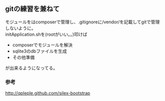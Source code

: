 ## gitの練習を兼ねて
モジュールをはcomposerで管理し、.gitignoreに/vendor/を記載してgitで管理しないように。  
initApplication.shを(rootがいい。。)叩けば

- composerでモジュールを解決
- sqlite3のdbファイルを生成
- その他準備

が出来るようになってる。

### 参考

http://qpleple.github.com/silex-bootstrap